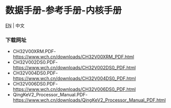 # 数据手册-参考手册-内核手册

[EN](README.md) | 中文

### 下载网址

- CH32V00XRM.PDF-https://www.wch.cn/downloads/CH32V00XRM_PDF.html
- CH32V002DS0.PDF-https://www.wch.cn/downloads/CH32V002DS0_PDF.html
- CH32V004DS0.PDF-https://www.wch.cn/downloads/CH32V004DS0_PDF.html
- CH32V006DS0.PDF-https://www.wch.cn/downloads/CH32V006DS0_PDF.html
- QingKeV2_Processor_Manual.PDF-https://www.wch.cn/downloads/QingKeV2_Processor_Manual_PDF.html
